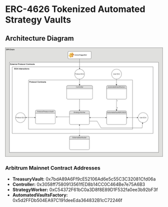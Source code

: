 # ERC-4626 Tokenized Automated Strategy Vaults

## Architecture Diagram

![Architecture Diagram](docs/architecture_diagram.png)

### Arbitrum Mainnet Contract Addresses

- **TreasuryVault:** 0x7bdA89A6Ff9cE52106Ad6e5c55C3C32081Cfd06a
- **Controller:** 0x3058ff7580913561fED8b14CC0C464Be7e75A6B3
- **StrategyWorker:** 0xC54372F61bC0a3D8f8E89D1F532fa0ee3b92bF3f
- **AutomatedVaultsFactory:** 0x5d2FFDb504EA97C191deeEda364832B1cC72246f
